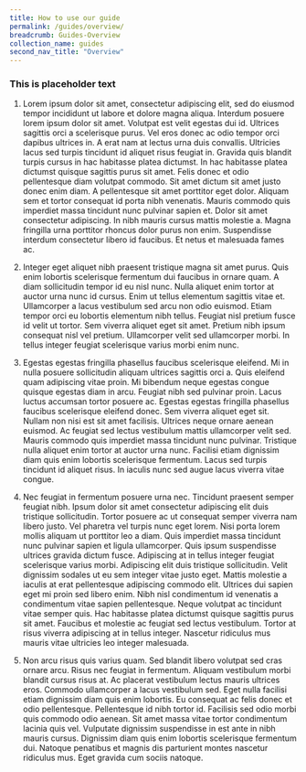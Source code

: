 ```yaml
---
title: How to use our guide
permalink: /guides/overview/
breadcrumb: Guides-Overview
collection_name: guides
second_nav_title: "Overview"
---
```


### **This is placeholder text**

1. Lorem ipsum dolor sit amet, consectetur adipiscing elit, sed do eiusmod tempor incididunt ut labore et dolore magna aliqua. Interdum posuere lorem ipsum dolor sit amet. Volutpat est velit egestas dui id. Ultrices sagittis orci a scelerisque purus. Vel eros donec ac odio tempor orci dapibus ultrices in. A erat nam at lectus urna duis convallis. Ultricies lacus sed turpis tincidunt id aliquet risus feugiat in. Gravida quis blandit turpis cursus in hac habitasse platea dictumst. In hac habitasse platea dictumst quisque sagittis purus sit amet. Felis donec et odio pellentesque diam volutpat commodo. Sit amet dictum sit amet justo donec enim diam. A pellentesque sit amet porttitor eget dolor. Aliquam sem et tortor consequat id porta nibh venenatis. Mauris commodo quis imperdiet massa tincidunt nunc pulvinar sapien et. Dolor sit amet consectetur adipiscing. In nibh mauris cursus mattis molestie a. Magna fringilla urna porttitor rhoncus dolor purus non enim. Suspendisse interdum consectetur libero id faucibus. Et netus et malesuada fames ac.

2. Integer eget aliquet nibh praesent tristique magna sit amet purus. Quis enim lobortis scelerisque fermentum dui faucibus in ornare quam. A diam sollicitudin tempor id eu nisl nunc. Nulla aliquet enim tortor at auctor urna nunc id cursus. Enim ut tellus elementum sagittis vitae et. Ullamcorper a lacus vestibulum sed arcu non odio euismod. Etiam tempor orci eu lobortis elementum nibh tellus. Feugiat nisl pretium fusce id velit ut tortor. Sem viverra aliquet eget sit amet. Pretium nibh ipsum consequat nisl vel pretium. Ullamcorper velit sed ullamcorper morbi. In tellus integer feugiat scelerisque varius morbi enim nunc.

3. Egestas egestas fringilla phasellus faucibus scelerisque eleifend. Mi in nulla posuere sollicitudin aliquam ultrices sagittis orci a. Quis eleifend quam adipiscing vitae proin. Mi bibendum neque egestas congue quisque egestas diam in arcu. Feugiat nibh sed pulvinar proin. Lacus luctus accumsan tortor posuere ac. Egestas egestas fringilla phasellus faucibus scelerisque eleifend donec. Sem viverra aliquet eget sit. Nullam non nisi est sit amet facilisis. Ultrices neque ornare aenean euismod. Ac feugiat sed lectus vestibulum mattis ullamcorper velit sed. Mauris commodo quis imperdiet massa tincidunt nunc pulvinar. Tristique nulla aliquet enim tortor at auctor urna nunc. Facilisi etiam dignissim diam quis enim lobortis scelerisque fermentum. Lacus sed turpis tincidunt id aliquet risus. In iaculis nunc sed augue lacus viverra vitae congue.

4. Nec feugiat in fermentum posuere urna nec. Tincidunt praesent semper feugiat nibh. Ipsum dolor sit amet consectetur adipiscing elit duis tristique sollicitudin. Tortor posuere ac ut consequat semper viverra nam libero justo. Vel pharetra vel turpis nunc eget lorem. Nisi porta lorem mollis aliquam ut porttitor leo a diam. Quis imperdiet massa tincidunt nunc pulvinar sapien et ligula ullamcorper. Quis ipsum suspendisse ultrices gravida dictum fusce. Adipiscing at in tellus integer feugiat scelerisque varius morbi. Adipiscing elit duis tristique sollicitudin. Velit dignissim sodales ut eu sem integer vitae justo eget. Mattis molestie a iaculis at erat pellentesque adipiscing commodo elit. Ultrices dui sapien eget mi proin sed libero enim. Nibh nisl condimentum id venenatis a condimentum vitae sapien pellentesque. Neque volutpat ac tincidunt vitae semper quis. Hac habitasse platea dictumst quisque sagittis purus sit amet. Faucibus et molestie ac feugiat sed lectus vestibulum. Tortor at risus viverra adipiscing at in tellus integer. Nascetur ridiculus mus mauris vitae ultricies leo integer malesuada.

5. Non arcu risus quis varius quam. Sed blandit libero volutpat sed cras ornare arcu. Risus nec feugiat in fermentum. Aliquam vestibulum morbi blandit cursus risus at. Ac placerat vestibulum lectus mauris ultrices eros. Commodo ullamcorper a lacus vestibulum sed. Eget nulla facilisi etiam dignissim diam quis enim lobortis. Eu consequat ac felis donec et odio pellentesque. Pellentesque id nibh tortor id. Facilisis sed odio morbi quis commodo odio aenean. Sit amet massa vitae tortor condimentum lacinia quis vel. Vulputate dignissim suspendisse in est ante in nibh mauris cursus. Dignissim diam quis enim lobortis scelerisque fermentum dui. Natoque penatibus et magnis dis parturient montes nascetur ridiculus mus. Eget gravida cum sociis natoque.
